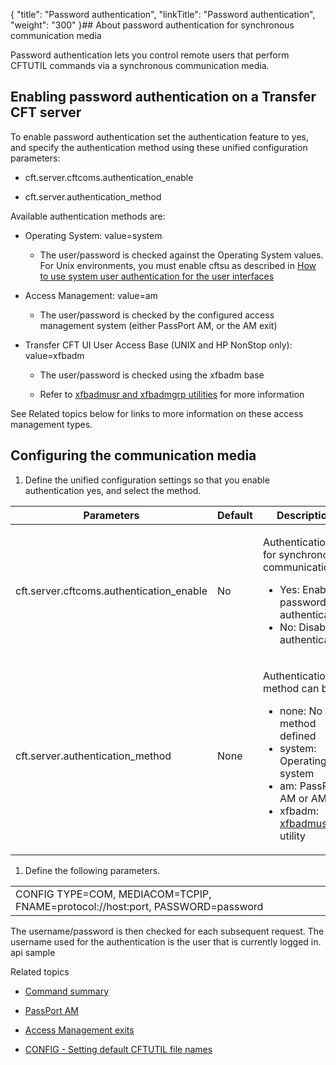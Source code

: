 {
    "title": "Password authentication",
    "linkTitle": "Password authentication",
    "weight": "300"
}## About password authentication for synchronous communication media

Password authentication lets you control remote users that perform CFTUTIL commands via a synchronous communication media.

## Enabling <span id="kanchor26"></span>password authentication on a Transfer CFT server

To enable password authentication set the authentication feature to yes, and specify the authentication method using these unified configuration parameters:

-   cft.server.cftcoms.authentication\_enable
-   cft.server.authentication\_method

Available authentication methods are:

-   Operating System: value=system
    -   The user/password is checked against the Operating System values. For Unix environments, you must enable cftsu as described in [How to use system user authentication for the user interfaces](../../../cft_intro_install/unix_install_start_here/run_first_time_ux/run_first_time_ux/t_adding_system_user_unix)
-   Access Management: value=am
    -   The user/password is checked by the configured access management system (either PassPort AM, or the AM exit)
-   Transfer CFT UI User Access Base (UNIX and HP NonStop only): value=xfbadm
    -   The user/password is checked using the xfbadm base
    -   Refer to [xfbadmusr and xfbadmgrp utilities](../../../cft_intro_install/unix_install_start_here/run_first_time_ux/use_cft_utilities) for more information

See Related topics below for links to more information on these access management types.

## Configuring the communication media

1.  Define the unified configuration settings so that you enable authentication yes, and select the method.

<table data-cellspacing="0">
<thead>
<tr class="header">
<th>Parameters</th>
<th>Default</th>
<th>Description</th>
</tr>
</thead>
<tbody>
<tr class="odd">
<td>cft.server.cftcoms.authentication_enable</td>
<td>No</td>
<td><p>Authentication for synchronous communication:</p>
<ul>
<li>Yes: Enable password authentication</li>
<li>No: Disable authentication</li>
</ul></td>
</tr>
<tr class="even">
<td>cft.server.authentication_method</td>
<td>None</td>
<td><p>Authentication method can be:</p>
<ul>
<li>none: No method defined</li>
<li>system: Operating system</li>
<li>am: PassPort AM or AM exit</li>
<li>xfbadm: <a href="../../../cft_intro_install/unix_install_start_here/run_first_time_ux/use_cft_utilities">xfbadmusr</a> utility</li>
</ul></td>
</tr>
</tbody>
</table>

1.  Define the following parameters.

<table data-cellspacing="0">
<tbody>
<tr class="odd">
<td>CONFIG TYPE=COM, MEDIACOM=TCPIP, FNAME=protocol://host:port, PASSWORD=password</td>
</tr>
</tbody>
</table>

The username/password is then checked for each subsequent request. The username used for the authentication is the user that is currently logged in. api sample

Related topics

-   [Command summary](../../../c_intro_userinterfaces/command_summary)
-   [PassPort AM](../../../internal_a_m_start_here/about_passport_am)
-   [Access Management exits](../../../internal_a_m_start_here/am_exits)
-   [CONFIG - Setting default CFTUTIL file names](../../../c_intro_userinterfaces/about_cftutil/redefining_cftutil_data_media)
